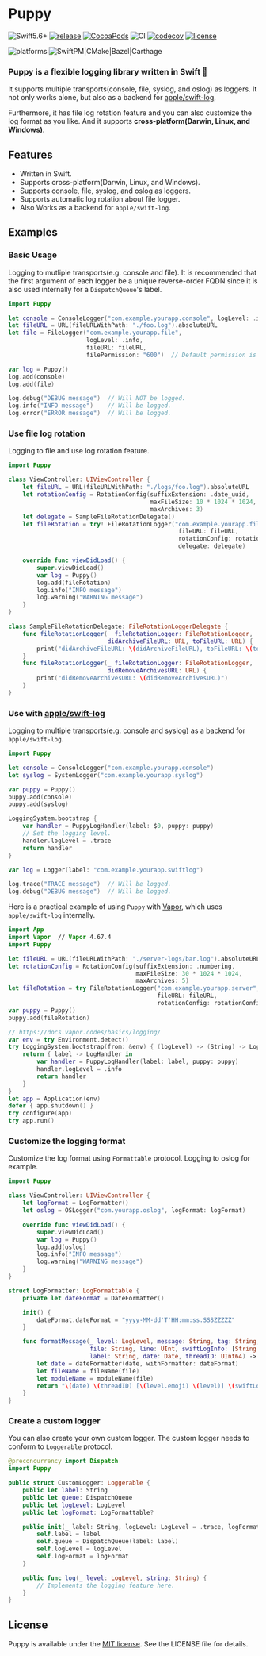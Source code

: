 # Puppy

![Swift5.6+](https://img.shields.io/badge/Swift-5.6%2B-orange.svg?style=flat)
[![release](https://img.shields.io/github/v/release/sushichop/Puppy.svg?color=blue)](https://github.com/sushichop/Puppy/releases)
[![CocoaPods](https://img.shields.io/cocoapods/v/Puppy.svg?color=blue)](https://cocoapods.org/pods/Puppy)
![CI](https://github.com/sushichop/Puppy/workflows/CI/badge.svg)
[![codecov](https://codecov.io/gh/sushichop/Puppy/branch/main/graph/badge.svg)](https://codecov.io/gh/sushichop/Puppy)
[![license](https://img.shields.io/badge/license-MIT-blue.svg)](https://github.com/sushichop/Puppy/blob/master/LICENSE)

![platforms](https://img.shields.io/badge/Platforms-macOS%20%7C%20iOS%20%7C%20tvOS%20%7C%20watchOS%20%7C%20Linux%20%7C%20Windows-orange.svg?style=flat)
![SwiftPM|CMake|Bazel|Carthage](https://img.shields.io/badge/SwiftPM%20%7C%20CMake%20%7C%20Bazel%20%7C%20Carthage-compatible-4BC51D.svg?style=flat)

### **Puppy is a flexible logging library written in Swift** 🐶

It supports multiple transports(console, file, syslog, and oslog) as loggers. It not only works alone, but also as a backend for [apple/swift-log](https://github.com/apple/swift-log/).

Furthermore, it has file log rotation feature and you can also customize the log format as you like. And it supports **cross-platform(Darwin, Linux, and Windows)**.

## Features

- Written in Swift.
- Supports cross-platform(Darwin, Linux, and Windows).
- Supports console, file, syslog, and oslog as loggers.
- Supports automatic log rotation about file logger.
- Also Works as a backend for `apple/swift-log`.

## Examples

### Basic Usage

Logging to mutliple transports(e.g. console and file). It is recommended that the first argument of each logger be a unique reverse-order FQDN since it is also used internally for a `DispatchQueue`'s label.

```Swift
import Puppy

let console = ConsoleLogger("com.example.yourapp.console", logLevel: .info)
let fileURL = URL(fileURLWithPath: "./foo.log").absoluteURL
let file = FileLogger("com.example.yourapp.file",
                      logLevel: .info,
                      fileURL: fileURL,
                      filePermission: "600")  // Default permission is "640".

var log = Puppy()
log.add(console)
log.add(file)

log.debug("DEBUG message")  // Will NOT be logged.
log.info("INFO message")    // Will be logged.
log.error("ERROR message")  // Will be logged.
```

### Use file log rotation

Logging to file and use log rotation feature.

```swift
import Puppy

class ViewController: UIViewController {
    let fileURL = URL(fileURLWithPath: "./logs/foo.log").absoluteURL
    let rotationConfig = RotationConfig(suffixExtension: .date_uuid,
                                        maxFileSize: 10 * 1024 * 1024,
                                        maxArchives: 3)
    let delegate = SampleFileRotationDelegate()
    let fileRotation = try! FileRotationLogger("com.example.yourapp.filerotation",
                                                fileURL: fileURL,
                                                rotationConfig: rotationConfig,
                                                delegate: delegate)

    override func viewDidLoad() {
        super.viewDidLoad()
        var log = Puppy()
        log.add(fileRotation)
        log.info("INFO message")
        log.warning("WARNING message")
    }
}

class SampleFileRotationDelegate: FileRotationLoggerDelegate {
    func fileRotationLogger(_ fileRotationLogger: FileRotationLogger,
                            didArchiveFileURL: URL, toFileURL: URL) {
        print("didArchiveFileURL: \(didArchiveFileURL), toFileURL: \(toFileURL)")
    }
    func fileRotationLogger(_ fileRotationLogger: FileRotationLogger,
                            didRemoveArchivesURL: URL) {
        print("didRemoveArchivesURL: \(didRemoveArchivesURL)")
    }
}
```

### Use with [apple/swift-log](https://github.com/apple/swift-log/)

Logging to multiple transports(e.g. console and syslog) as a backend for `apple/swift-log`.

```swift
import Puppy

let console = ConsoleLogger("com.example.yourapp.console")
let syslog = SystemLogger("com.example.yourapp.syslog")

var puppy = Puppy()
puppy.add(console)
puppy.add(syslog)

LoggingSystem.bootstrap {
    var handler = PuppyLogHandler(label: $0, puppy: puppy)
    // Set the logging level.
    handler.logLevel = .trace
    return handler
}

var log = Logger(label: "com.example.yourapp.swiftlog")

log.trace("TRACE message")  // Will be logged.
log.debug("DEBUG message")  // Will be logged.
```

Here is a practical example of using `Puppy` with [Vapor](https://vapor.codes), which uses `apple/swift-log` internally.

```swift
import App
import Vapor  // Vapor 4.67.4
import Puppy

let fileURL = URL(fileURLWithPath: "./server-logs/bar.log").absoluteURL
let rotationConfig = RotationConfig(suffixExtension: .numbering,
                                    maxFileSize: 30 * 1024 * 1024,
                                    maxArchives: 5)
let fileRotation = try FileRotationLogger("com.example.yourapp.server",
                                          fileURL: fileURL,
                                          rotationConfig: rotationConfig)
var puppy = Puppy()
puppy.add(fileRotation)

// https://docs.vapor.codes/basics/logging/
var env = try Environment.detect()
try LoggingSystem.bootstrap(from: &env) { (logLevel) -> (String) -> LogHandler in
    return { label -> LogHandler in
        var handler = PuppyLogHandler(label: label, puppy: puppy)
        handler.logLevel = .info
        return handler
    }
}
let app = Application(env)
defer { app.shutdown() }
try configure(app)
try app.run()
```

### Customize the logging format

Customize the log format using `Formattable` protocol. Logging to oslog for example.

```swift
import Puppy

class ViewController: UIViewController {
    let logFormat = LogFormatter()
    let oslog = OSLogger("com.yourapp.oslog", logFormat: logFormat)

    override func viewDidLoad() {
        super.viewDidLoad()
        var log = Puppy()
        log.add(oslog)
        log.info("INFO message")
        log.warning("WARNING message")
    }
}

struct LogFormatter: LogFormattable {
    private let dateFormat = DateFormatter()

    init() {
        dateFormat.dateFormat = "yyyy-MM-dd'T'HH:mm:ss.SSSZZZZZ"
    }

    func formatMessage(_ level: LogLevel, message: String, tag: String, function: String,
                       file: String, line: UInt, swiftLogInfo: [String : String],
                       label: String, date: Date, threadID: UInt64) -> String {
        let date = dateFormatter(date, withFormatter: dateFormat)
        let fileName = fileName(file)
        let moduleName = moduleName(file)
        return "\(date) \(threadID) [\(level.emoji) \(level)] \(swiftLogInfo) \(moduleName)/\(fileName)#L.\(line) \(function) \(message)".colorize(level.color)
    }
}
```

### Create a custom logger

You can also create your own custom logger. The custom logger needs to conform to `Loggerable` protocol.

```swift
@preconcurrency import Dispatch
import Puppy

public struct CustomLogger: Loggerable {
    public let label: String
    public let queue: DispatchQueue
    public let logLevel: LogLevel
    public let logFormat: LogFormattable?

    public init(_ label: String, logLevel: LogLevel = .trace, logFormat: LogFormattable? = nil) {
        self.label = label
        self.queue = DispatchQueue(label: label)
        self.logLevel = logLevel
        self.logFormat = logFormat
    }

    public func log(_ level: LogLevel, string: String) {
        // Implements the logging feature here.
    }
}
```

## License

Puppy is available under the [MIT license](http://www.opensource.org/licenses/mit-license). See the LICENSE file for details.
